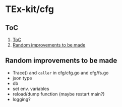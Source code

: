 # TEx-kit/cfg

## ToC

1. [ToC](#toc)
2. [Random improvements to be made](#random-improvements-to-be-made)

## Random improvements to be made

* Trace() and `caller` in cfg/cfg.go and cfg/fs.go
* json type
* db
* set env. variables
* reload/dump function (maybe restart main?)
* logging?
